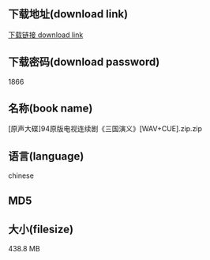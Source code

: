 ## 下载地址(download link)
[下载链接 download link](https://voluble-croquembouche-d321dc.netlify.app/?s=%5B%E5%8E%9F%E5%A3%B0%E5%A4%A7%E7%A2%9F%5D94%E5%8E%9F%E7%89%88%E7%94%B5%E8%A7%86%E8%BF%9E%E7%BB%AD%E5%89%A7%E3%80%8A%E4%B8%89%E5%9B%BD%E6%BC%94%E4%B9%89%E3%80%8B%5BWAV%2BCUE%5D.zip)

## 下载密码(download password)
1866

## 名称(book name)
[原声大碟]94原版电视连续剧《三国演义》[WAV+CUE].zip.zip

## 语言(language)
chinese

## MD5


## 大小(filesize)
438.8 MB
